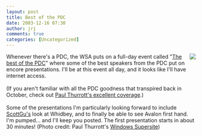```yaml
---
layout: post
title: Best of the PDC
date: 2003-12-16 07:30
author: jrj
comments: true
categories: [Uncategorized]
---
```

<a href="http://www.winsupersite.com/reviews/pdc2003.asp" target="_blank"><img src="http://www.jrj.org/pdc2003_gates_sm_01.jpg" border="0" align="right" /></a>Whenever there's a PDC, the WSA puts on a full-day event called "<a href="http://www.wsa.org/events/event.asp?EventID=346" target="_blank">The best of the PDC</a>" where some of the best speakers from the PDC put on encore presentations. I'll be at this event all day, and it looks like I'll have internet access.
<br />
<br />(If you aren't familiar with all the PDC goodness that transpired back in October, check out <a href="http://www.winsupersite.com/reviews/pdc2003.asp" target="_blank">Paul Thurrott's excellent coverage</a>.)
<br />
<br />Some of the presentations I'm particularly looking forward to include <a href="http://weblogs.asp.net/ScottGu/" target="_blank">ScottGu's</a> look at Whidbey, and to finally be able to see Avalon first hand. I'm pumped... and I'll keep you posted. The first presentation starts in about 30 minutes!  (Photo credit: Paul Thurrott's <a href="http://www.winsupersite.com" target="_blank">Windows Supersite</a>)
